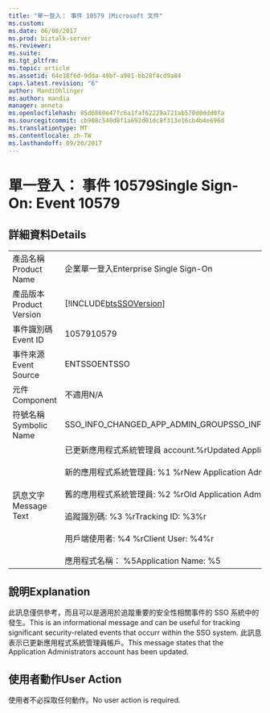 ```yaml
---
title: "單一登入： 事件 10579 |Microsoft 文件"
ms.custom: 
ms.date: 06/08/2017
ms.prod: biztalk-server
ms.reviewer: 
ms.suite: 
ms.tgt_pltfrm: 
ms.topic: article
ms.assetid: 64e18f6d-9dda-49bf-a901-bb28f4cd9a84
caps.latest.revision: "6"
author: MandiOhlinger
ms.author: mandia
manager: anneta
ms.openlocfilehash: 85d6860e47fc6a1faf62229a721ab570d0ddd0fa
ms.sourcegitcommit: cb908c540d8f1a692d01dc8f313e16cb4b4e696d
ms.translationtype: MT
ms.contentlocale: zh-TW
ms.lasthandoff: 09/20/2017
---
```

# <a name="single-sign-on-event-10579"></a><span data-ttu-id="9ccd6-102">單一登入： 事件 10579</span><span class="sxs-lookup"><span data-stu-id="9ccd6-102">Single Sign-On: Event 10579</span></span>
## <a name="details"></a><span data-ttu-id="9ccd6-103">詳細資料</span><span class="sxs-lookup"><span data-stu-id="9ccd6-103">Details</span></span>  
  
|||  
|-|-|  
|<span data-ttu-id="9ccd6-104">產品名稱</span><span class="sxs-lookup"><span data-stu-id="9ccd6-104">Product Name</span></span>|<span data-ttu-id="9ccd6-105">企業單一登入</span><span class="sxs-lookup"><span data-stu-id="9ccd6-105">Enterprise Single Sign-On</span></span>|  
|<span data-ttu-id="9ccd6-106">產品版本</span><span class="sxs-lookup"><span data-stu-id="9ccd6-106">Product Version</span></span>|[!INCLUDE[btsSSOVersion](../includes/btsssoversion-md.md)]|  
|<span data-ttu-id="9ccd6-107">事件識別碼</span><span class="sxs-lookup"><span data-stu-id="9ccd6-107">Event ID</span></span>|<span data-ttu-id="9ccd6-108">10579</span><span class="sxs-lookup"><span data-stu-id="9ccd6-108">10579</span></span>|  
|<span data-ttu-id="9ccd6-109">事件來源</span><span class="sxs-lookup"><span data-stu-id="9ccd6-109">Event Source</span></span>|<span data-ttu-id="9ccd6-110">ENTSSO</span><span class="sxs-lookup"><span data-stu-id="9ccd6-110">ENTSSO</span></span>|  
|<span data-ttu-id="9ccd6-111">元件</span><span class="sxs-lookup"><span data-stu-id="9ccd6-111">Component</span></span>|<span data-ttu-id="9ccd6-112">不適用</span><span class="sxs-lookup"><span data-stu-id="9ccd6-112">N/A</span></span>|  
|<span data-ttu-id="9ccd6-113">符號名稱</span><span class="sxs-lookup"><span data-stu-id="9ccd6-113">Symbolic Name</span></span>|<span data-ttu-id="9ccd6-114">SSO_INFO_CHANGED_APP_ADMIN_GROUP</span><span class="sxs-lookup"><span data-stu-id="9ccd6-114">SSO_INFO_CHANGED_APP_ADMIN_GROUP</span></span>|  
|<span data-ttu-id="9ccd6-115">訊息文字</span><span class="sxs-lookup"><span data-stu-id="9ccd6-115">Message Text</span></span>|<span data-ttu-id="9ccd6-116">已更新應用程式系統管理員 account.%r</span><span class="sxs-lookup"><span data-stu-id="9ccd6-116">Updated Application Administrators account.%r</span></span><br /><br /> <span data-ttu-id="9ccd6-117">新的應用程式系統管理員: %1 %r</span><span class="sxs-lookup"><span data-stu-id="9ccd6-117">New Application Administrators: %1%r</span></span><br /><br /> <span data-ttu-id="9ccd6-118">舊的應用程式系統管理員: %2 %r</span><span class="sxs-lookup"><span data-stu-id="9ccd6-118">Old Application Administrators: %2%r</span></span><br /><br /> <span data-ttu-id="9ccd6-119">追蹤識別碼: %3 %r</span><span class="sxs-lookup"><span data-stu-id="9ccd6-119">Tracking ID: %3%r</span></span><br /><br /> <span data-ttu-id="9ccd6-120">用戶端使用者: %4 %r</span><span class="sxs-lookup"><span data-stu-id="9ccd6-120">Client User: %4%r</span></span><br /><br /> <span data-ttu-id="9ccd6-121">應用程式名稱： %5</span><span class="sxs-lookup"><span data-stu-id="9ccd6-121">Application Name: %5</span></span>|  
  
## <a name="explanation"></a><span data-ttu-id="9ccd6-122">說明</span><span class="sxs-lookup"><span data-stu-id="9ccd6-122">Explanation</span></span>  
 <span data-ttu-id="9ccd6-123">此訊息僅供參考，而且可以是適用於追蹤重要的安全性相關事件的 SSO 系統中的發生。</span><span class="sxs-lookup"><span data-stu-id="9ccd6-123">This is an informational message and can be useful for tracking significant security-related events that occurr within the SSO system.</span></span> <span data-ttu-id="9ccd6-124">此訊息表示已更新應用程式系統管理員帳戶。</span><span class="sxs-lookup"><span data-stu-id="9ccd6-124">This message states that the Application Administrators account has been updated.</span></span>  
  
## <a name="user-action"></a><span data-ttu-id="9ccd6-125">使用者動作</span><span class="sxs-lookup"><span data-stu-id="9ccd6-125">User Action</span></span>  
 <span data-ttu-id="9ccd6-126">使用者不必採取任何動作。</span><span class="sxs-lookup"><span data-stu-id="9ccd6-126">No user action is required.</span></span>